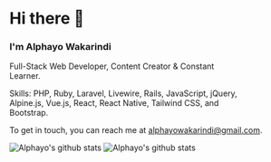 # Hi there 👋
### I'm Alphayo Wakarindi

Full-Stack Web Developer, Content Creator & Constant<br>  Learner. <br> 

Skills: PHP, Ruby, Laravel, Livewire, Rails, JavaScript, jQuery, <br>
Alpine.js, Vue.js, React, React Native, Tailwind CSS, and <br>
Bootstrap.

To get in touch, you can reach me at alphayowakarindi@gmail.com.


![Alphayo's github stats](https://github-readme-stats.vercel.app/api?username=alphayowakarindi&show_icons=true&theme=dark)
![Alphayo's github stats](https://github-readme-stats.vercel.app/api/top-langs/?username=alphayowakarindi&theme=dark&layout=compact)




















<!--
**alphayowakarindi/alphayowakarindi** is a ✨ _special_ ✨ repository because its `README.md` (this file) appears on your GitHub profile.




















Here are some ideas to get you started:

- 🔭 I’m currently working on ...
- 🌱 I’m currently learning ...
- 👯 I’m looking to collaborate on ...
- 🤔 I’m looking for help with ...
- 💬 Ask me about ...
- 📫 How to reach me: ...
- 😄 Pronouns: ...
- ⚡ Fun fact: ...
-->
